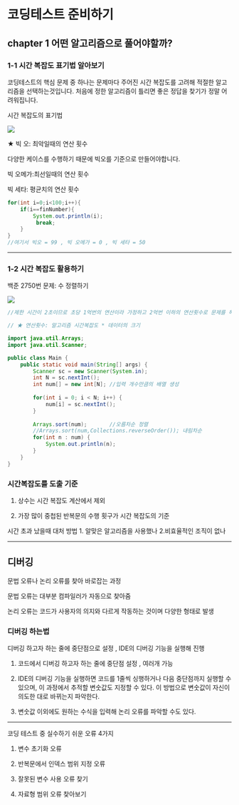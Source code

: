 # 코딩테스트 준비하기 

## chapter 1 어떤 알고리즘으로 풀어야할까? 
 
### 1-1 시간 복잡도 표기법 알아보기

코딩테스트의 핵심 문제 중 하나는 문제마다 주어진 시간 복잡도를 고려해 적절한 알고리즘을 선택하는것입니다. 처음에 정한 알고리즘이 틀리면 좋은 정답을 찾기가 정말 어려워집니다.

시간 복잡도의 표기법 

![](https://img1.daumcdn.net/thumb/R1280x0/?scode=mtistory2&fname=https%3A%2F%2Fblog.kakaocdn.net%2Fdn%2FbC97QJ%2FbtqysNUuVL8%2FcNfFCFbQc1XVpYr1vykjK0%2Fimg.png)

★ 빅 오: 최악일때의 연산 횟수

다양한 케이스를 수행하기 때문에 빅오를 기준으로 만들어야합니다.

빅 오메가:최선일때의 연산 횟수

빅 세타: 평균치의 연산 횟수

```java
for(int i=0;i<100;i++){
	if(i==finNumber){
		System.out.println(i);
         break;
	}  
}
//여기서 빅오 = 99 , 빅 오메가 = 0 , 빅 세타 = 50
```

---



### 1-2 시간 복잡도 활용하기

 백준 2750번 문제: 수 정렬하기 

![](https://img1.daumcdn.net/thumb/R800x0/?scode=mtistory2&fname=https%3A%2F%2Fblog.kakaocdn.net%2Fdn%2FRfoYL%2FbtqEtOIsMoT%2FPK1Ui7pdHbvjC3YdKJVf90%2Fimg.png)



```java
//제한 시간이 2초이므로 초당 1억번의 연산이라 가정하고 2억번 이하의 연산횟수로 문제를 해결해야함

// ★ 연산횟수: 알고리즘 시간복잡도 * 데이터의 크기

import java.util.Arrays;
import java.util.Scanner;

public class Main {
	public static void main(String[] args) {
		Scanner sc = new Scanner(System.in);
		int N = sc.nextInt();
		int num[] = new int[N];	//입력 개수만큼의 배열 생성
		
		for(int i = 0; i < N; i++) { 
			num[i] = sc.nextInt();
		}
		
		Arrays.sort(num); 		//오름차순 정렬
		//Arrays.sort(num,Collections.reverseOrder()); 내림차순
		for(int n : num) {
			System.out.println(n);
		}
	}
}
```

###  시간복잡도를 도출 기준

1) 상수는 시간 복잡도 계산에서 제외

2) 가장 많이 중첩된 반복문의 수행 횟구가 시간 복잡도의 기준

시간 초과 났을때 대처 방법 1. 알맞은 알고리즘을 사용했나 2.비효율적인 조직이 없나

---

## 디버깅 

문법 오류나 논리 오류를 찾아 바로잡는 과정 

문법 오류는 대부분 컴파일러가 자동으로 찾아줌 

논리 오류는 코드가 사용자의 의지와 다르게 작동하는 것이며 다양한 형태로 발생 

### 디버깅 하는법 

디버깅 하고자 하는 줄에 중단점으로 설정 , IDE의 디버깅 기능을 실행해 진행 

1) 코드에서 디버깅 하고자 하는 줄에 중단점 설정 , 여러개 가능

2) IDE의 디버깅 기능을 실행하면 코드를 1줄씩 싱행하거나 다음 중단점까지 실행할 수 있으며, 이 과정에서 추적할 변숫값도 지정할 수 있다. 이 방법으로 변숫값이 자신이 의도한 대로 바뀌는지 파악한다.

3) 변숫값 이외에도 원하는 수식을 입력해 논리 오류를 파악할 수도 있다.

---

코딩 테스트 중 실수하기 쉬운 오류 4가지 

1) 변수 초기화 오류 

2) 반복문에서 인덱스 범위 지정 오류

3) 잘못된 변수 사용 오류 찾기

4) 자료형 범위 오류 찾아보기

